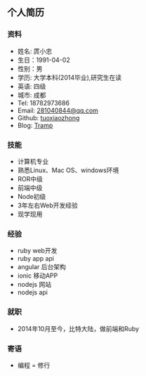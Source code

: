 ## 个人简历

### 资料

* 姓名: 庹小忠
* 生日：1991-04-02
* 性别：男
* 学历: 大学本科(2014毕业),研究生在读
* 英语: 四级
* 城市: 成都
* Tel: 18782973686
* Email: 281040844@qq.com
* Github: [tuoxiaozhong](https://github.com/tuoxiaozhong)
* Blog: [Tramp](http://blog.csdn.net/tuoxz)


### 技能

* 计算机专业
* 熟悉Linux、Mac OS、windows环境
* ROR中级
* 前端中级
* Node初级
* 3年左右Web开发经验
* 现学现用

### 经验
* ruby web开发
* ruby app api
* angular 后台架构
* ionic 移动APP
* nodejs 网站
* nodejs api

### 就职

* 2014年10月至今，比特大陆，做前端和Ruby

### 寄语

* 编程 = 修行




